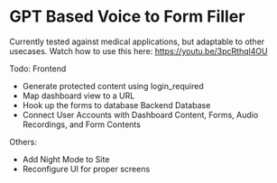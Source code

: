 # GPT Based Voice to Form Filler

Currently tested against medical applications, but adaptable to other usecases.
Watch how to use this here:
https://youtu.be/3pcRthql4OU

Todo:
Frontend
- Generate protected content using login_required
- Map dashboard view to a URL
- Hook up the forms to database
Backend Database
- Connect User Accounts with Dashboard Content, Forms, Audio Recordings, and Form Contents

Others:
- Add Night Mode to Site
- Reconfigure UI for proper screens
